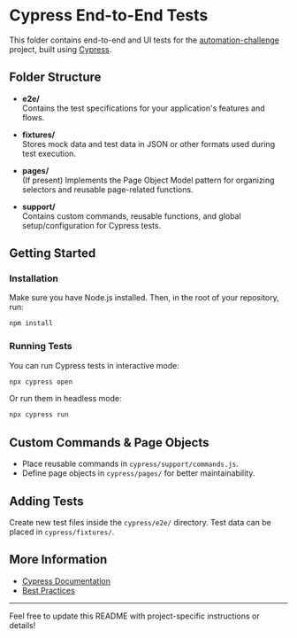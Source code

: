 # Cypress End-to-End Tests

This folder contains end-to-end and UI tests for the [automation-challenge](https://github.com/AnaPJ/automation-challenge) project, built using [Cypress](https://www.cypress.io/).

## Folder Structure

- **e2e/**  
  Contains the test specifications for your application's features and flows.

- **fixtures/**  
  Stores mock data and test data in JSON or other formats used during test execution.

- **pages/**  
  (If present) Implements the Page Object Model pattern for organizing selectors and reusable page-related functions.

- **support/**  
  Contains custom commands, reusable functions, and global setup/configuration for Cypress tests.

## Getting Started

### Installation

Make sure you have Node.js installed. Then, in the root of your repository, run:

```bash
npm install
```

### Running Tests

You can run Cypress tests in interactive mode:

```bash
npx cypress open
```

Or run them in headless mode:

```bash
npx cypress run
```

## Custom Commands & Page Objects

- Place reusable commands in `cypress/support/commands.js`.
- Define page objects in `cypress/pages/` for better maintainability.

## Adding Tests

Create new test files inside the `cypress/e2e/` directory. Test data can be placed in `cypress/fixtures/`.

## More Information

- [Cypress Documentation](https://docs.cypress.io/)
- [Best Practices](https://docs.cypress.io/guides/references/best-practices)

---

Feel free to update this README with project-specific instructions or details!